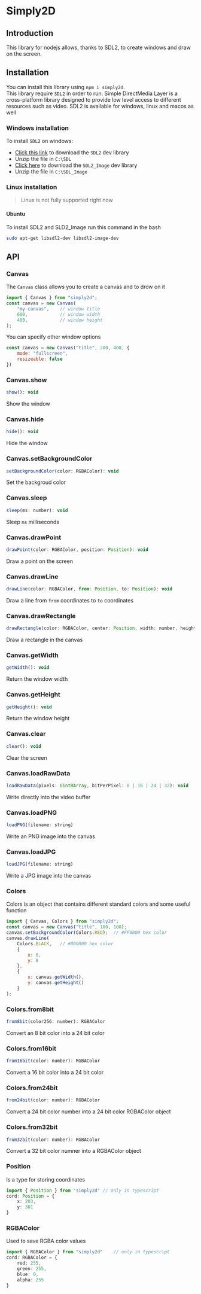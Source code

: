 # Simply2D
## Introduction
This library for nodejs allows, thanks to SDL2, to create windows and draw on the screen. 

## Installation
You can install this library using `npm i simply2d`.  
This library require `SDL2` in order to run. Simple DirectMedia Layer is a cross-platform library designed to provide low level access to different resources such as video. SDL2 is available for windows, linux and macos as well
### Windows installation
To install `SDL2` on windows:
- <a href="https://github.com/libsdl-org/SDL/releases/download/release-2.26.5/SDL2-devel-2.26.5-VC.zip">Click this link</a> to download the `SDL2` dev library
- Unzip the file in `C:\SDL`
- <a href="https://github.com/libsdl-org/SDL_image/releases/download/release-2.6.3/SDL2_image-devel-2.6.3-VC.zip">Click here</a> to download the `SDL2_Image` dev library
- Unzip the file in `C:\SDL_Image`

### Linux installation
> Linux is not fully supported right now
#### Ubuntu
To install SDL2 and SLD2_Image run this command in the bash
```bash
sudo apt-get libsdl2-dev libsdl2-image-dev
```

## API
### Canvas
The `Canvas` class allows you to create a canvas and to drow on it
```js
import { Canvas } from "simply2d";
const canvas = new Canvas(
	"my canvas",	// window title
	600,			// window width
	400,			// window height
);
```
You can specify other window options
```js
const canvas = new Canvas("title", 200, 400, {
	mode: "fullscreen",
	resizeable: false
})
```

### Canvas.show
```js
show(): void
```
Show the window

### Canvas.hide
```js
hide(): void
```
Hide the window

### Canvas.setBackgroundColor
```js
setBackgroundColor(color: RGBAColor): void
```
Set the backgroud color

### Canvas.sleep
```js
sleep(ms: number): void
```
Sleep `ms` milliseconds

### Canvas.drawPoint
```js
drawPoint(color: RGBAColor, position: Position): void
```
Draw a point on the screen

### Canvas.drawLine
```js
drawLine(color: RGBAColor, from: Position, to: Position): void
```
Draw a line from `from` coordinates to `to` coordinates

### Canvas.drawRectangle
```js
drawRectangle(color: RGBAColor, center: Position, width: number, height: number): void
```
Draw a rectangle in the canvas

### Canvas.getWidth
```js
getWidth(): void
```
Return the window width

### Canvas.getHeight
```js
getHeight(): void
```
Return the window height

### Canvas.clear
```js
clear(): void
```
Clear the screen

### Canvas.loadRawData
```js
loadRawData(pixels: Uint8Array, bitPerPixel: 8 | 16 | 24 | 32): void
```
Write directly into the video buffer

### Canvas.loadPNG
```js
loadPNG(filename: string)
```
Write an PNG image into the canvas

### Canvas.loadJPG
```js
loadJPG(filename: string)
```
Write a JPG image into the canvas

### Colors
Colors is an object that contains different standard colors and some useful function
```js
import { Canvas, Colors } from "simply2d";
const canvas = new Canvas("title", 100, 100);
canvas.setBackgroundColor(Colors.RED);	// #FF0000 hex color
canvas.drawLine(
	Colors.BLACK, 	// #000000 hex color
	{
		x: 0,
		y: 0
	},
	{
		x: canvas.getWidth(),
		y: canvas.getHeight()
	}
);
```


### Colors.from8bit
```js
from8bit(color256: number): RGBAColor
```
Convert an 8 bit color into a 24 bit color

### Colors.from16bit
```js
from16bit(color: number): RGBAColor
```
Convert a 16 bit color into a 24 bit color

### Colors.from24bit
```js
from24bit(color: number): RGBAColor
```
Convert a 24 bit color number into a 24 bit color RGBAColor object

### Colors.from32bit
```js
from32bit(color: number): RGBAColor
```
Convert a 32 bit color numner into a RGBAColor object

### Position
Is a type for storing coordinates
```ts
import { Position } from "simply2d"	// only in typescript
cord: Position = {
	x: 203,
	y: 301
}
```

### RGBAColor
Used to save RGBA color values
```ts
import { RGBAColor } from "simply2d"	// only in typescript
cord: RGBAColor = {
	red: 255,
	green: 255,
	blue: 0,
	alpha: 255
}
```